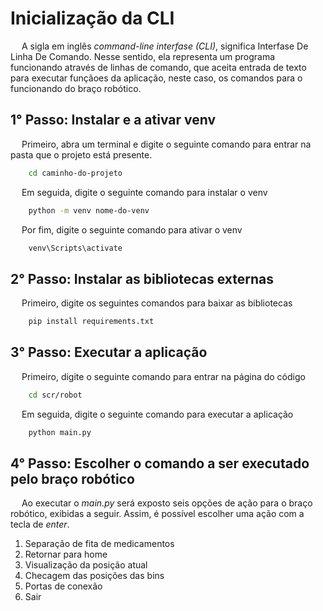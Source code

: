 # Inicialização da CLI

&emsp; A sigla em inglês *command-line interfase (CLI)*, significa Interfase De Linha De Comando. Nesse sentido, ela representa um programa funcionando através de linhas de comando, que aceita entrada de texto para executar funçãoes da aplicação, neste caso, os comandos para o funcionando do braço robótico.

## 1° Passo: Instalar e a ativar venv 

&emsp; Primeiro, abra um terminal e digite o seguinte comando para entrar na pasta que o projeto está presente.

```bash
    cd caminho-do-projeto
```
&emsp; Em seguida, digite o seguinte comando para instalar o venv

```bash
    python -m venv nome-do-venv
```
&emsp; Por fim, digite o seguinte comando para ativar o venv

```bash
    venv\Scripts\activate
```


## 2° Passo: Instalar as bibliotecas externas

&emsp; Primeiro, digite os seguintes comandos para baixar as bibliotecas

```bash
    pip install requirements.txt
```

## 3° Passo: Executar a aplicação

&emsp; Primeiro, digite o seguinte comando para entrar na página do código

```bash
    cd scr/robot
```

&emsp; Em seguida, digite o seguinte comando para executar a aplicação

```bash
    python main.py
```

## 4° Passo: Escolher o comando a ser executado pelo braço robótico 

&emsp; Ao executar o *main.py* será exposto seis opções de ação para o braço robótico, exibidas a seguir. Assim, é possível escolher uma ação com a tecla de *enter*.

1. Separação de fita de medicamentos
2. Retornar para home
3. Visualização da posição atual
4. Checagem das posições das bins
5. Portas de conexão
6. Sair


